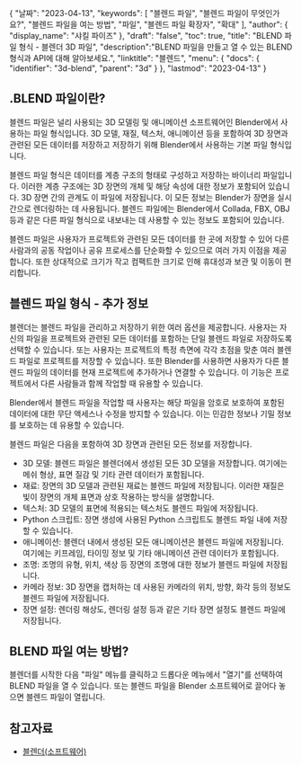 {
"날짜": "2023-04-13",
  "keywords": [
"블렌드 파일",
"블렌드 파일이 무엇인가요?",
"블렌드 파일을 여는 방법",
"파일",
"블렌드 파일 확장자",
"확대"
],
  "author": {
"display_name": "샤킬 파이즈"
},
"draft": "false",
"toc": true,
"title": "BLEND 파일 형식 - 블렌더 3D 파일",
  "description":"BLEND 파일을 만들고 열 수 있는 BLEND 형식과 API에 대해 알아보세요.",
"linktitle": "블렌드",
  "menu": {
    "docs": {
      "identifier": "3d-blend",
"parent": "3d"
}
},
"lastmod": "2023-04-13"
}

## .BLEND 파일이란?

블렌드 파일은 널리 사용되는 3D 모델링 및 애니메이션 소프트웨어인 Blender에서 사용하는 파일 형식입니다. 3D 모델, 재질, 텍스처, 애니메이션 등을 포함하여 3D 장면과 관련된 모든 데이터를 저장하고 저장하기 위해 Blender에서 사용하는 기본 파일 형식입니다.

블렌드 파일 형식은 데이터를 계층 구조의 형태로 구성하고 저장하는 바이너리 파일입니다. 이러한 계층 구조에는 3D 장면의 개체 및 해당 속성에 대한 정보가 포함되어 있습니다. 3D 장면 간의 관계도 이 파일에 저장됩니다. 이 모든 정보는 Blender가 장면을 실시간으로 렌더링하는 데 사용됩니다. 블렌드 파일에는 Blender에서 Collada, FBX, OBJ 등과 같은 다른 파일 형식으로 내보내는 데 사용할 수 있는 정보도 포함되어 있습니다.

블렌드 파일은 사용자가 프로젝트와 관련된 모든 데이터를 한 곳에 저장할 수 있어 다른 사람과의 공동 작업이나 공유 프로세스를 단순화할 수 있으므로 여러 가지 이점을 제공합니다. 또한 상대적으로 크기가 작고 컴팩트한 크기로 인해 휴대성과 보관 및 이동이 편리합니다.

## 블렌드 파일 형식 - 추가 정보

블렌더는 블렌드 파일을 관리하고 저장하기 위한 여러 옵션을 제공합니다. 사용자는 자신의 파일을 프로젝트와 관련된 모든 데이터를 포함하는 단일 블렌드 파일로 저장하도록 선택할 수 있습니다. 또는 사용자는 프로젝트의 특정 측면에 각각 초점을 맞춘 여러 블렌드 파일로 프로젝트를 저장할 수 있습니다. 또한 Blender를 사용하면 사용자가 다른 블렌드 파일의 데이터를 현재 프로젝트에 추가하거나 연결할 수 있습니다. 이 기능은 프로젝트에서 다른 사람들과 함께 작업할 때 유용할 수 있습니다.

Blender에서 블렌드 파일을 작업할 때 사용자는 해당 파일을 암호로 보호하여 포함된 데이터에 대한 무단 액세스나 수정을 방지할 수 있습니다. 이는 민감한 정보나 기밀 정보를 보호하는 데 유용할 수 있습니다.

블렌드 파일은 다음을 포함하여 3D 장면과 관련된 모든 정보를 저장합니다.

- 3D 모델: 블렌드 파일은 블렌더에서 생성된 모든 3D 모델을 저장합니다. 여기에는 메쉬 형상, 표면 질감 및 기타 관련 데이터가 포함됩니다.
- 재료: 장면의 3D 모델과 관련된 재료는 블렌드 파일에 저장됩니다. 이러한 재질은 빛이 장면의 개체 표면과 상호 작용하는 방식을 설명합니다.
- 텍스처: 3D 모델의 표면에 적용되는 텍스처도 블렌드 파일에 저장됩니다.
- Python 스크립트: 장면 생성에 사용된 Python 스크립트도 블렌드 파일 내에 저장할 수 있습니다.
- 애니메이션: 블렌더 내에서 생성된 모든 애니메이션은 블렌드 파일에 저장됩니다. 여기에는 키프레임, 타이밍 정보 및 기타 애니메이션 관련 데이터가 포함됩니다.
- 조명: 조명의 유형, 위치, 색상 등 장면의 조명에 대한 정보가 블렌드 파일에 저장됩니다.
- 카메라 정보: 3D 장면을 캡처하는 데 사용된 카메라의 위치, 방향, 화각 등의 정보도 블렌드 파일에 저장됩니다.
- 장면 설정: 렌더링 해상도, 렌더링 설정 등과 같은 기타 장면 설정도 블렌드 파일에 저장됩니다.

## BLEND 파일 여는 방법?
블렌더를 시작한 다음 "파일" 메뉴를 클릭하고 드롭다운 메뉴에서 "열기"를 선택하여 BLEND 파일을 열 수 있습니다. 또는 블렌드 파일을 Blender 소프트웨어로 끌어다 놓으면 블렌드 파일이 열립니다.

## 참고자료
* [블렌더(소프트웨어)](https://en.wikipedia.org/wiki/Blender_(소프트웨어))


